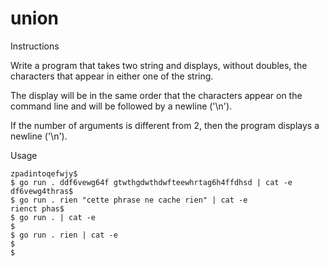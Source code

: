 # union

Instructions


Write a program that takes two string and displays, without doubles, the characters that appear in either one of the string.

The display will be in the same order that the characters appear on the command line and will be followed by a newline ('\n').

If the number of arguments is different from 2, then the program displays a newline ('\n').

Usage


```$ go run . zpadinton paqefwtdjetyiytjneytjoeyjnejeyj | cat -e
zpadintoqefwjy$
$ go run . ddf6vewg64f gtwthgdwthdwfteewhrtag6h4ffdhsd | cat -e
df6vewg4thras$
$ go run . rien "cette phrase ne cache rien" | cat -e
rienct phas$
$ go run . | cat -e
$
$ go run . rien | cat -e
$
$